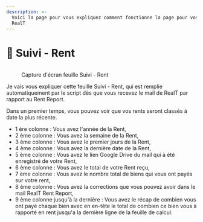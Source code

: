 ```yaml
---
description: >-
  Voici la page pour vous expliquez comment fonctionne la page pour vos rent de
  RealT
---
```


# 💸 Suivi - Rent

<figure><img src="../.gitbook/assets/Capture d&#x27;écran 2024-02-12 151115.png" alt=""><figcaption><p>Capture d'écran feuille Suivi - Rent</p></figcaption></figure>

Je vais vous expliquer cette feuille Suivi - Rent, qui est remplie automatiquement par le script dès que vous recevez le mail de RealT par rapport au Rent Report.

Dans un premier temps, vous pouvez voir que vos rents seront classés à date la plus récente.

* 1 ère colonne : Vous avez l'année de la Rent,
* 2 ème colonne : Vous avez la semaine de la Rent,
* 3 ème colonne : Vous avez le premier jours de la Rent,
* 4 ème colonne : Vous avez la dernière date de la Rent,
* 5 ème colonne : Vous avez le lien Google Drive du mail qui à été enregistré de votre Rent,
* 6 ème colonne : Vous avez le total de votre Rent reçu,
* 7 ème colonne : Vous avez le nombre total de biens qui vous ont payés sur votre rent,
* 8 ème colonne : Vous avez la corrections que vous pouvez avoir dans le mail RealT Rent Report,
* 9 ème colonne jusqu'à la dernière : Vous avez le récap de combien vous ont payé chaque bien avec en en-tête le total de combien ce bien vous à rapporté en rent jusqu'a la dernière ligne de la feuille de calcul.
